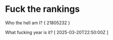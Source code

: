 # Fuck the rankings

Who the hell am I?
{ 21805232 }

What fucking year is it?
[ 2025-03-20T22:50:00Z ]
